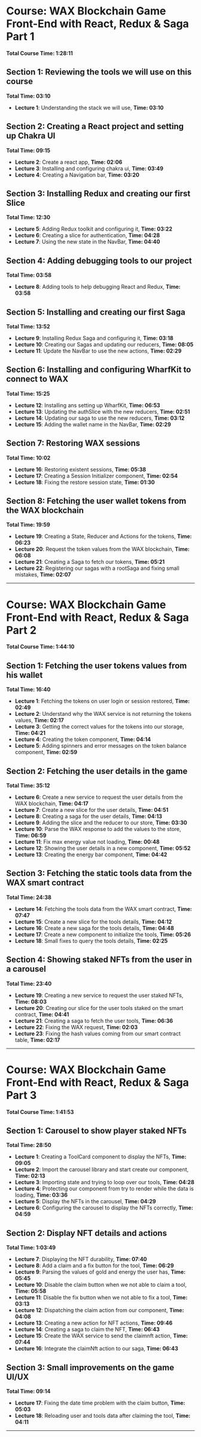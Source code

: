 # Course: WAX Blockchain Game Front-End with React, Redux & Saga Part 1

**Total Course Time: 1:28:11**

## Section 1: Reviewing the tools we will use on this course
**Total Time: 03:10**
- **Lecture 1**: Understanding the stack we will use, **Time: 03:10**

## Section 2: Creating a React project and setting up Chakra UI
**Total Time: 09:15**
- **Lecture 2**: Create a react app, **Time: 02:06**
- **Lecture 3**: Installing and configuring chakra ui, **Time: 03:49**
- **Lecture 4**: Creating a Navigation bar, **Time: 03:20**

## Section 3: Installing Redux and creating our first Slice
**Total Time: 12:30**
- **Lecture 5**: Adding Redux toolkit and configuring it, **Time: 03:22**
- **Lecture 6**: Creating a slice for authentication, **Time: 04:28**
- **Lecture 7**: Using the new state in the NavBar, **Time: 04:40**

## Section 4: Adding debugging tools to our project
**Total Time: 03:58**
- **Lecture 8**: Adding tools to help debugging React and Redux, **Time: 03:58**

## Section 5: Installing and creating our first Saga
**Total Time: 13:52**
- **Lecture 9**: Installing Redux Saga and configuring it, **Time: 03:18**
- **Lecture 10**: Creating our Sagas and updating our reducers, **Time: 08:05**
- **Lecture 11**: Update the NavBar to use the new actions, **Time: 02:29**

## Section 6: Installing and configuring WharfKit to connect to WAX
**Total Time: 15:25**
- **Lecture 12**: Installing ans setting up WharfKit, **Time: 06:53**
- **Lecture 13**: Updating the authSlice with the new reducers, **Time: 02:51**
- **Lecture 14**: Updating our saga to use the new reducers, **Time: 03:12**
- **Lecture 15**: Adding the wallet name in the NavBar, **Time: 02:29**

## Section 7: Restoring WAX sessions
**Total Time: 10:02**
- **Lecture 16**: Restoring existent sessions, **Time: 05:38**
- **Lecture 17**: Creating a Session Initializer component, **Time: 02:54**
- **Lecture 18**: Fixing the restore session state, **Time: 01:30**

## Section 8: Fetching the user wallet tokens from the WAX blockchain
**Total Time: 19:59**
- **Lecture 19**: Creating a State, Reducer and Actions for the tokens, **Time: 06:23**
- **Lecture 20**: Request the token values from the WAX blockchain, **Time: 06:08**
- **Lecture 21**: Creating a Saga to fetch our tokens, **Time: 05:21**
- **Lecture 22**: Registering our sagas with a rootSaga and fixing small mistakes, **Time: 02:07**

--- 

# Course: WAX Blockchain Game Front-End with React, Redux & Saga Part 2

**Total Course Time: 1:44:10**

## Section 1: Fetching the user tokens values from his wallet
**Total Time: 16:40**
- **Lecture 1**: Fetching the tokens on user login or session restored, **Time: 02:49**
- **Lecture 2**: Understand why the WAX service is not returning the tokens values, **Time: 02:17**
- **Lecture 3**: Getting the correct values for the tokens into our storage, **Time: 04:21**
- **Lecture 4**: Creating the token component, **Time: 04:14**
- **Lecture 5**: Adding spinners and error messages on the token balance component, **Time: 02:59**

## Section 2: Fetching the user details in the game
**Total Time: 35:12**
- **Lecture 6**: Create a new service to request the user details from the WAX blockchain, **Time: 04:17**
- **Lecture 7**: Create a new slice for the user details, **Time: 04:51**
- **Lecture 8**: Creating a saga for the user details, **Time: 04:13**
- **Lecture 9**: Adding the slice and the reducer to our store, **Time: 03:30**
- **Lecture 10**: Parse the WAX response to add the values to the store, **Time: 06:59**
- **Lecture 11**: Fix max energy value not loading, **Time: 00:48**
- **Lecture 12**: Showing the user details in a new component, **Time: 05:52**
- **Lecture 13**: Creating the energy bar component, **Time: 04:42**

## Section 3: Fetching the static tools data from the WAX smart contract
**Total Time: 24:38**
- **Lecture 14**: Fetching the tools data from the WAX smart contract, **Time: 07:47**
- **Lecture 15**: Create a new slice for the tools details, **Time: 04:12**
- **Lecture 16**: Create a new saga for the tools details, **Time: 04:48**
- **Lecture 17**: Create a new component to initialize the tools, **Time: 05:26**
- **Lecture 18**: Small fixes to query the tools details, **Time: 02:25**

## Section 4: Showing staked NFTs from the user in a carousel
**Total Time: 23:40**
- **Lecture 19**: Creating a new service to request the user staked NFTs, **Time: 08:03**
- **Lecture 20**: Creating our slice for the user tools staked on the smart contract, **Time: 04:41**
- **Lecture 21**: Creating a saga to fetch the user tools, **Time: 06:36**
- **Lecture 22**: Fixing the WAX request, **Time: 02:03**
- **Lecture 23**: Fixing the hash values coming from our smart contract table, **Time: 02:17**

---

# Course: WAX Blockchain Game Front-End with React, Redux & Saga Part 3

**Total Course Time: 1:41:53**

## Section 1: Carousel to show player staked NFTs
**Total Time: 28:50**
- **Lecture 1**: Creating a ToolCard component to display the NFTs, **Time: 09:05**
- **Lecture 2**: Import the carousel library and start create our component, **Time: 02:13**
- **Lecture 3**: Importing state and trying to loop over our tools, **Time: 04:28**
- **Lecture 4**: Protecting our component from try to render while the data is loading, **Time: 03:36**
- **Lecture 5**: Display the NFTs in the carousel, **Time: 04:29**
- **Lecture 6**: Configuring the carousel to display the NFTs correctly, **Time: 04:59**

## Section 2: Display NFT details and actions
**Total Time: 1:03:49**
- **Lecture 7**: Displaying the NFT durability, **Time: 07:40**
- **Lecture 8**: Add a claim and a fix button for the tool, **Time: 06:29**
- **Lecture 9**: Parsing the values of gold and energy the user has, **Time: 05:45**
- **Lecture 10**: Disable the claim button when we not able to claim a tool, **Time: 05:58**
- **Lecture 11**: Disable the fix button when we not able to fix a tool, **Time: 03:13**
- **Lecture 12**: Dispatching the claim action from our component, **Time: 04:08**
- **Lecture 13**: Creating a new action for NFT actions, **Time: 09:46**
- **Lecture 14**: Creating a saga to claim the NFT, **Time: 06:43**
- **Lecture 15**: Create the WAX service to send the claimnft action, **Time: 07:44**
- **Lecture 16**: Integrate the claimNft action to our saga, **Time: 06:43**

## Section 3: Small improvements on the game UI/UX
**Total Time: 09:14**
- **Lecture 17**: Fixing the date time problem with the claim button, **Time: 05:03**
- **Lecture 18**: Reloading user and tools data after claiming the tool, **Time: 04:11**

---